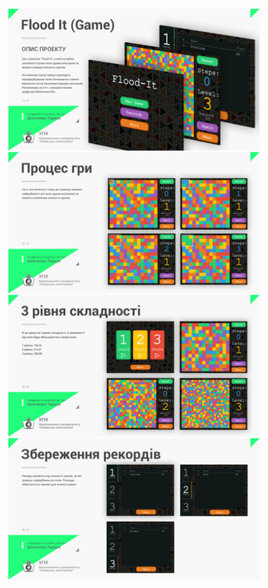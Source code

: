 ![](Flood-It\images\Preview1.png)
![](Flood-It\images\Preview2.png)
![](Flood-It\images\Preview3.png)
![](Flood-It\images\Preview4.png)
